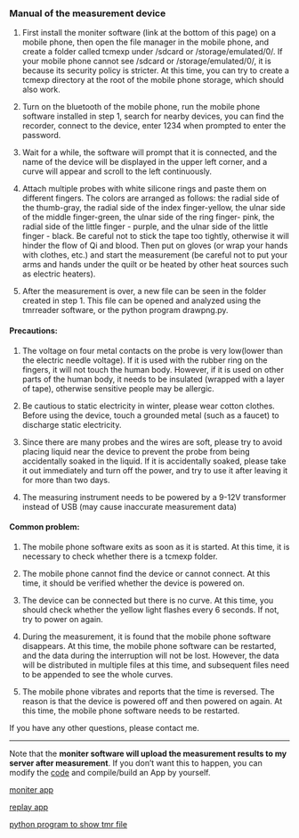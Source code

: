 ### Manual of the measurement device

1. First install the moniter software (link at the bottom of this page) on a mobile phone, then open the file manager in the mobile phone, and create a folder called tcmexp under /sdcard or /storage/emulated/0/. If your mobile phone cannot see /sdcard or /storage/emulated/0/, it is because its security policy is stricter. At this time, you can try to create a tcmexp directory at the root of the mobile phone storage, which should also work. 

2. Turn on the bluetooth of the mobile phone, run the mobile phone software installed in step 1, search for nearby devices, you can find the recorder, connect to the device, enter 1234 when prompted to enter the password. 

3. Wait for a while, the software will prompt that it is connected, and the name of the device will be displayed in the upper left corner, and a curve will appear and scroll to the left continuously. 

4.  Attach multiple probes with white silicone rings and paste them on different fingers. The colors are arranged as follows: the radial side of the thumb-gray, the radial side of the index finger-yellow, the ulnar side of the middle finger-green, the ulnar side of the ring finger- pink, the radial side of the little finger - purple, and the ulnar side of the little finger - black. Be careful not to stick the tape too tightly, otherwise it will hinder the flow of Qi and blood. Then put on gloves (or wrap your hands with clothes, etc.) and start the measurement (be careful not to put your arms and hands under the quilt or be heated by other heat sources such as electric heaters).

5. After the measurement is over, a new file can be seen in the folder created in step 1. This file can be opened and analyzed using the tmrreader software, or the python program drawpng.py. 

   

#### Precautions: 

1. The voltage on four metal contacts on the probe is very low(lower than the electric needle voltage). If it is used with the rubber ring on the fingers, it will not touch the human body. However, if it is used on other parts of the human body, it needs to be insulated (wrapped with a layer of tape), otherwise sensitive people may be allergic. 

2. Be cautious to static electricity in winter, please wear cotton clothes. Before using the device, touch a grounded metal (such as a faucet) to discharge static electricity. 

3.  Since there are many probes and the wires are soft, please try to avoid placing liquid near the device to prevent the probe from being accidentally soaked in the liquid. If it is accidentally soaked, please take it out immediately and turn off the power, and try to use it after leaving it for more than two days. 

4. The measuring instrument needs to be powered by a 9-12V transformer instead of USB (may cause inaccurate measurement data) 

#### Common problem: 

1. The mobile phone software exits as soon as it is started. At this time, it is necessary to check whether there is a tcmexp folder. 

2. The mobile phone cannot find the device or cannot connect. At this time, it should be verified whether the device  is powered on. 

3. The device  can be connected but there is no curve. At this time, you should check whether the yellow light flashes every 6 seconds. If not, try to power on again. 

4. During the measurement, it is found that the mobile phone software disappears. At this time, the mobile phone software can be restarted, and the data during the interruption will not be lost. However, the data will be distributed in multiple files at this time, and subsequent files need to be appended to see the whole curves. 

5. The mobile phone vibrates and reports that the time is reversed. The reason is that the device is powered off and then powered on again. At this time, the mobile phone software needs to be restarted. 

If you have any other questions, please contact me.

------------------------

Note that the **moniter software will upload the measurement results to my server after measurement**. If you don’t want this to happen, you can modify the [code](source_of_moniter_app.rar) and compile/build an App by yourself.

[moniter app](Moniter_auto_upload_to_server.apk) 

[replay app](tmrreader.apk)

[python program to show tmr file](drawpng.py)